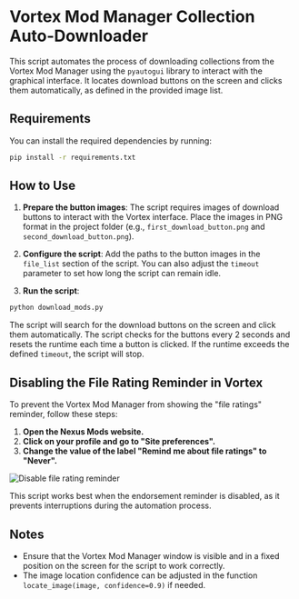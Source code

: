 
# Vortex Mod Manager Collection Auto-Downloader

This script automates the process of downloading collections from the Vortex Mod Manager using the `pyautogui` library to interact with the graphical interface. It locates download buttons on the screen and clicks them automatically, as defined in the provided image list.

## Requirements

You can install the required dependencies by running:

```bash
pip install -r requirements.txt
```

## How to Use

1. **Prepare the button images**: The script requires images of download buttons to interact with the Vortex interface. Place the images in PNG format in the project folder (e.g., `first_download_button.png` and `second_download_button.png`).
   
2. **Configure the script**: Add the paths to the button images in the `file_list` section of the script. You can also adjust the `timeout` parameter to set how long the script can remain idle.

3. **Run the script**: 

```bash
python download_mods.py
```

The script will search for the download buttons on the screen and click them automatically. The script checks for the buttons every 2 seconds and resets the runtime each time a button is clicked. If the runtime exceeds the defined `timeout`, the script will stop.

## Disabling the File Rating Reminder in Vortex

To prevent the Vortex Mod Manager from showing the "file ratings" reminder, follow these steps:

1. **Open the Nexus Mods website.**
2. **Click on your profile and go to "Site preferences".**
3. **Change the value of the label "Remind me about file ratings" to "Never".**

![Disable file rating reminder](https://i.imgur.com/IlbO4Gu.png)

This script works best when the endorsement reminder is disabled, as it prevents interruptions during the automation process.

## Notes

- Ensure that the Vortex Mod Manager window is visible and in a fixed position on the screen for the script to work correctly.
- The image location confidence can be adjusted in the function `locate_image(image, confidence=0.9)` if needed.
